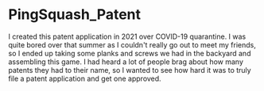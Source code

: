 # PingSquash_Patent

I created this patent application in 2021 over COVID-19 quarantine. I was quite bored over that summer as I couldn't really go out to meet my friends, so I ended up taking some planks and screws we had in the backyard and assembling this game. I had heard a lot of people brag about how many patents they had to their name, so I wanted to see how hard it was to truly file a patent application and get one approved. 
